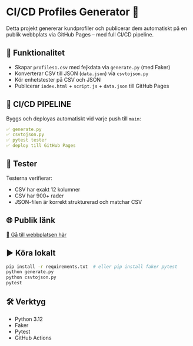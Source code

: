 # CI/CD Profiles Generator 🚀

Detta projekt genererar kundprofiler och publicerar dem automatiskt på en publik webbplats via GitHub Pages – med full CI/CD pipeline.

## 🔧 Funktionalitet

- Skapar `profiles1.csv` med fejkdata via `generate.py` (med Faker)
- Konverterar CSV till JSON (`data.json`) via `csvtojson.py`
- Kör enhetstester på CSV och JSON
- Publicerar `index.html` + `script.js` + `data.json` till GitHub Pages

## 🔁 CI/CD PIPELINE

Byggs och deployas automatiskt vid varje push till `main`:

```yaml
✅ generate.py
✅ csvtojson.py
✅ pytest tester
✅ deploy till GitHub Pages
```

## 🧪 Tester

Testerna verifierar:
- CSV har exakt 12 kolumner
- CSV har 900+ rader
- JSON-filen är korrekt strukturerad och matchar CSV

## 🌐 Publik länk

[📎 Gå till webbplatsen här](https://jakobbrandelnackadmin.github.io/ci-cd-profiles-jakob/)

## ▶️ Köra lokalt

```bash
pip install -r requirements.txt  # eller pip install faker pytest
python generate.py
python csvtojson.py
pytest
```

## 🛠 Verktyg

- Python 3.12
- Faker
- Pytest
- GitHub Actions